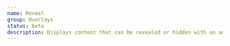 ```yaml
---
name: Reveal
group: Overlays
status: beta
description: Displays content that can be revealed or hidden with an animation.
---
```

